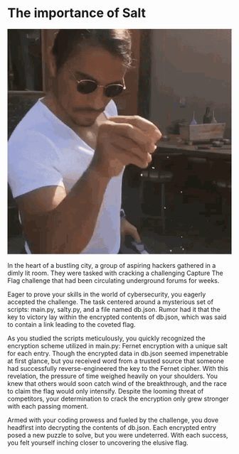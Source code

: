 # The importance of Salt

![](/CTF-Uppgift/salty-raining-salt.gif)

In the heart of a bustling city, a group of aspiring hackers gathered in a dimly lit room. They were tasked with cracking a challenging Capture The Flag challenge that had been circulating underground forums for weeks.

Eager to prove your skills in the world of cybersecurity, you eagerly accepted the challenge. The task centered around a mysterious set of scripts: main.py, salty.py, and a file named db.json. Rumor had it that the key to victory lay within the encrypted contents of db.json, which was said to contain a link leading to the coveted flag.

As you studied the scripts meticulously, you quickly recognized the encryption scheme utilized in main.py: Fernet encryption with a unique salt for each entry. Though the encrypted data in db.json seemed impenetrable at first glance, but you received word from a trusted source that someone had successfully reverse-engineered the key to the Fernet cipher. With this revelation, the pressure of time weighed heavily on your shoulders. You knew that others would soon catch wind of the breakthrough, and the race to claim the flag would only intensify. Despite the looming threat of competitors, your determination to crack the encryption only grew stronger with each passing moment.

Armed with your coding prowess and fueled by the challenge, you dove headfirst into decrypting the contents of db.json. Each encrypted entry posed a new puzzle to solve, but you were undeterred. With each success, you felt yourself inching closer to uncovering the elusive flag.
